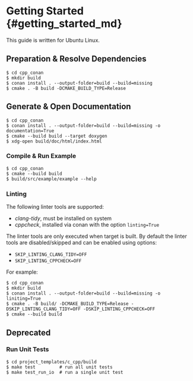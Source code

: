 # Getting Started    {#getting_started_md}

This guide is written for Ubuntu Linux.


## Preparation & Resolve Dependencies

    $ cd cpp_conan
    $ mkdir build
    $ conan install . --output-folder=build --build=missing
    $ cmake . -B build -DCMAKE_BUILD_TYPE=Release


## Generate & Open Documentation

    $ cd cpp_conan
    $ conan install . --output-folder=build --build=missing -o documentation=True
    $ cmake --build build --target doxygen
    $ xdg-open build/doc/html/index.html


### Compile & Run Example

    $ cd cpp_conan
    $ cmake --build build
    $ build/src/example/example --help


### Linting

The following linter tools are supported:

* *clang-tidy*, must be installed on system
* *cppcheck*, installed via conan with the option `linting=True`

The linter tools are only executed when target is built. By default the linter tools are disabled/skipped and can be enabled using options:

* `SKIP_LINTING_CLANG_TIDY=OFF`
* `SKIP_LINTING_CPPCHECK=OFF`

For example:

    $ cd cpp_conan
    $ mkdir build
    $ conan install . --output-folder=build --build=missing -o liniting=True
    $ cmake . -B build/ -DCMAKE_BUILD_TYPE=Release -DSKIP_LINTING_CLANG_TIDY=OFF -DSKIP_LINTING_CPPCHECK=OFF
    $ cmake --build build

## Deprecated

### Run Unit Tests

    $ cd project_templates/c_cpp/build
    $ make test         # run all unit tests
    $ make test_run_io  # run a single unit test
